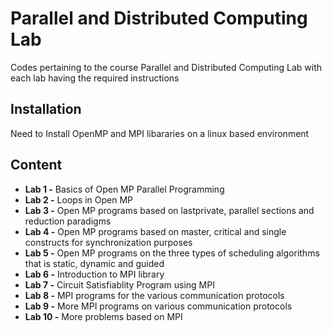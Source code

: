 # Parallel and Distributed Computing Lab
Codes pertaining to the course Parallel and Distributed Computing Lab with each lab having the required instructions

## Installation
Need to Install OpenMP and MPI libararies on a linux  based environment

## Content
- **Lab 1 -** Basics of Open MP Parallel Programming
- **Lab 2 -** Loops in Open MP
- **Lab 3 -** Open MP programs based on lastprivate, parallel sections and reduction paradigms
- **Lab 4 -** Open MP programs based on master, critical and single constructs for synchronization purposes
- **Lab 5 -** Open MP programs on the three types of scheduling algorithms that is static, dynamic and guided
- **Lab 6 -** Introduction to MPI library
- **Lab 7 -** Circuit Satisfiablity Program using MPI
- **Lab 8 -** MPI programs for the various communication protocols
- **Lab 9 -** More MPI programs on various communication protocols
- **Lab 10 -** More problems based on MPI
